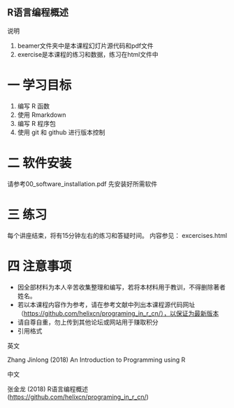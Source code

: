 R语言编程概述
--------

说明
1. beamer文件夹中是本课程幻灯片源代码和pdf文件
2. exercise是本课程的练习和数据，练习在html文件中

# 一 学习目标

1. 编写 R 函数
2. 使用 Rmarkdown
3. 编写 R 程序包
4. 使用 git 和 github 进行版本控制

# 二 软件安装

请参考00_software_installation.pdf 先安装好所需软件

# 三 练习

每个讲座结束，将有15分钟左右的练习和答疑时间。 
内容参见： excercises.html

# 四 注意事项

*  因全部材料为本人辛苦收集整理和编写，若将本材料用于教训，不得删除著者姓名。
*  若以本课程内容作为参考，请在参考文献中列出本课程源代码网址 （https://github.com/helixcn/programing_in_r_cn/），以保证为最新版本
*  请自尊自重，勿上传到其他论坛或网站用于赚取积分
*  引用格式

英文

Zhang Jinlong (2018) An Introduction to Programming using R 

中文

张金龙 (2018) R语言编程概述 (https://github.com/helixcn/programing_in_r_cn/)
